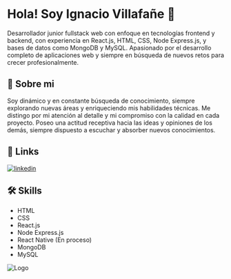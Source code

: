 
# Hola! Soy Ignacio Villafañe 👋

Desarrollador junior fullstack web con enfoque en tecnologías frontend y backend, con experiencia en React.js, HTML, CSS, Node Express.js, y bases de datos como MongoDB y MySQL. Apasionado por el desarrollo completo de aplicaciones web y siempre en búsqueda de nuevos retos para crecer profesionalmente.



## 🚀 Sobre mi
Soy dinámico y en constante búsqueda de conocimiento, siempre explorando nuevas áreas y enriqueciendo mis habilidades técnicas. Me distingo por mi atención al detalle y mi compromiso con la calidad en cada proyecto. Poseo una actitud receptiva hacia las ideas y opiniones de los demás, siempre dispuesto a escuchar y absorber nuevos conocimientos.


## 🔗 Links
[![linkedin](https://img.shields.io/badge/linkedin-0A66C2?style=for-the-badge&logo=linkedin&logoColor=white)](https://www.linkedin.com/in/ignacio-villafañe-5319a1210/)

## 🛠 Skills
- HTML
- CSS
- React.js
- Node Express.js
- React Native (En proceso)
- MongoDB
- MySQL



![Logo](https://i.imgur.com/6lmKfsO.png[/img])

